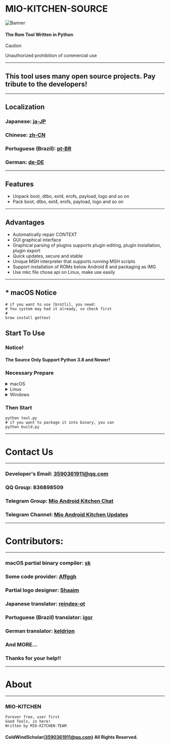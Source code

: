 # MIO-KITCHEN-SOURCE #
![Banner](https://github.com/ColdWindScholar/MIO-KITCHEN-SOURCE/blob/a9bcfdf613ad28e82f7899e3d420d76ecfea174c/splash.png)
#### The Rom Tool Written in Python
> [!CAUTION]
> Unauthorized prohibition of commercial use
***
## This tool uses many open source projects. Pay tribute to the developers!
***
## Localization
### Japanese: [ja-JP](https://github.com/ColdWindScholar/MIO-KITCHEN-SOURCE/blob/main/README_ja-JP.md)
### Chinese: [zh-CN](https://github.com/ColdWindScholar/MIO-KITCHEN-SOURCE/blob/main/README_zh-CN.md)
### Portuguese (Brazil): [pt-BR](https://github.com/ColdWindScholar/MIO-KITCHEN-SOURCE/blob/main/README_pt-BR.md)
### German: [de-DE](https://github.com/ColdWindScholar/MIO-KITCHEN-SOURCE/blob/main/README_de-DE.md)
***
## Features
* Unpack boot, dtbo, ext4, erofs, payload, logo and so on
* Pack boot, dtbo, ext4, erofs, payload, logo and so on
***
## Advantages
* Automatically repair CONTEXT
* GUI graphical interface
* Graphical parsing of plugins supports plugin editing, plugin installation, plugin export
* Quick updates, secure and stable
* Unique MSH interpreter that supports running MSH scripts
* Support installation of ROMs below Android 8 and packaging as IMG
* Use mkc file chose api on Linux, make use easily
***
## * macOS Notice
``` shell
# if you want to use [brotli], you need:
# You system may had it already, so check first
# 
brew install gettext
```
## Start To Use
### Notice!
#### The Source Only Support Python 3.8 and Newer!
### Necessary Prepare
<details><summary>macOS</summary>

```` shell
brew install python-tk python3  tcl-tk
python3 -m pip install -U --force-reinstall pip
pip install -r requirements.txt
````

</details>

<details><summary>Linux</summary>

```` shell
python3 -m pip install -U --force-reinstall pip
pip install -r requirements.txt
sudo apt update -y && sudo apt install python3-tk -y
````

</details>

<details><summary>Windows</summary>

```` shell
python -m pip install -U --force-reinstall pip
pip install -r requirements.txt
````

</details>

### Then Start
```` shell
python tool.py
# if you want to package it into binary, you can
python build.py
````
***
# Contact Us
***
### Developer's Email: 3590361911@qq.com
### QQ Group: 836898509
### Telegram Group: [Mio Android Kitchen Chat](https://t.me/mio_android_kitchen_group)
### Telegram Channel: [Mio Android Kitchen Updates](https://t.me/mio_android_kitchen)
***
# Contributors:
***
### macOS partial binary compiler: [sk](https://github.com/sekaiacg)
### Some code provider: [Affggh](https://github.com/affggh)
### Partial logo designer: [Shaaim](https://github.com/786-shaaim)
### Japanese translator: [reindex-ot](https://github.com/reindex-ot)
### Portuguese (Brazil) translator: [igor](https://github.com/igormiguell)
### German translator: [keldrion](https://github.com/keldrion)
### And MORE...
### Thanks for your help!!
***
# About
***
### MIO-KITCHEN
```
Forever free, user first
Good Tools, in here!
Written by MIO-KITCHEN-TEAM
```
#### ColdWindScholar(3590361911@qq.com) All Rights Reserved. ####
